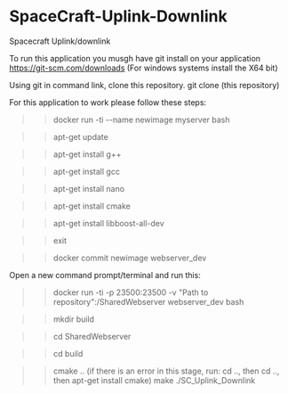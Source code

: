 # SpaceCraft-Uplink-Downlink
Spacecraft Uplink/downlink 

To run this application you musgh have git install on your application 
https://git-scm.com/downloads
(For windows systems install the X64 bit)

Using git in command link, clone this repository.
git clone (this repository)

For this application to work please follow these steps:

>>docker run -ti --name newimage myserver bash

>>apt-get update

>>apt-get install g++

>>apt-get install gcc

>>apt-get install nano

>>apt-get install cmake

>>apt-get install libboost-all-dev

>>exit

>>docker commit newimage webserver_dev

Open a new  command prompt/terminal and run this:

>>docker run -ti -p 23500:23500 -v "Path to repository":/SharedWebserver webserver_dev bash

>>mkdir build

>>cd SharedWebserver

>>cd build

>>cmake .. (if there is an error in this stage, run: cd .., then cd .., then apt-get install cmake)
make
./SC_Uplink_Downlink
